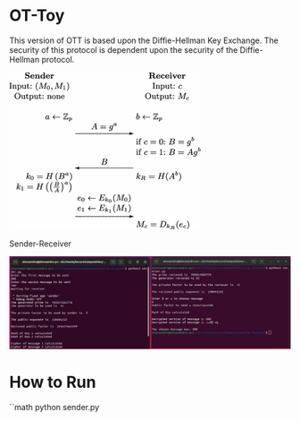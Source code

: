 # OT-Toy
This version of OTT is based upon the Diffie-Hellman Key Exchange. The security of this protocol is dependent upon the security of the Diffie-Hellman protocol.

![Image](ott.gif)

Sender-Receiver


![Image](Screenshot.png)

# How to Run

``math
python sender.py
```

